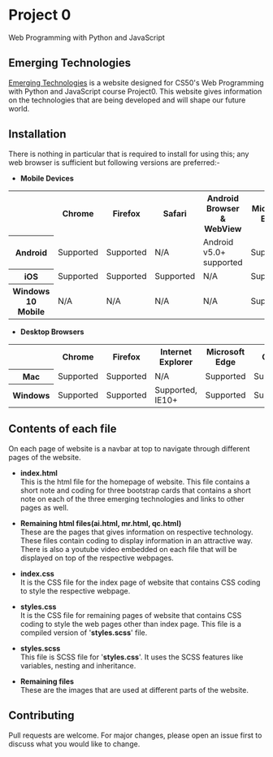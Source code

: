 # Project 0

Web Programming with Python and JavaScript

## Emerging Technologies

[Emerging Technologies]() is a website designed for CS50's Web Programming with Python and JavaScript course
Project0. This website gives information on the technologies that are being developed and will shape our future world.


## Installation

There is nothing in particular that is required to install for using this; any web browser is sufficient but 
following versions are preferred:-

* **Mobile Devices**

<table>
    <tr>
      <td></td>
      <th>Chrome</th>
      <th>Firefox</th>
      <th>Safari</th>
      <th>Android Browser &amp; WebView</th>
      <th>Microsoft Edge</th>
    </tr>
    <tr>
      <th>Android</th>
      <td>Supported</td>
      <td>Supported</td>
      <td>N/A</td>
      <td>Android v5.0+ supported</td>
      <td>Supported</td>
    </tr>
    <tr>
      <th>iOS</th>
      <td>Supported</td>
      <td>Supported</td>
      <td>Supported</td>
      <td>N/A</td>
      <td>Supported</td>
    </tr>
    <tr>
      <th>Windows 10 Mobile</th>
      <td>N/A</td>
      <td>N/A</td>
      <td>N/A</td>
      <td>N/A</td>
      <td>Supported</td>
    </tr>
</table>

* **Desktop Browsers**

<table>
    <tr>
      <td></td>
      <th>Chrome</th>
      <th>Firefox</th>
      <th>Internet Explorer</th>
      <th>Microsoft Edge</th>
      <th>Opera</th>
      <th>Safari</th>
    </tr>
    <tr>
      <th>Mac</th>
      <td>Supported</td>
      <td>Supported</td>
      <td>N/A</td>
      <td>Supported</td>
      <td>Supported</td>
      <td>Supported</td>
    </tr>
    <tr>
      <th>Windows</th>
      <td>Supported</td>
      <td>Supported</td>
      <td>Supported, IE10+</td>
      <td>Supported</td>
      <td>Supported</td>
      <td>Not supported</td>
    </tr>
</table>

## Contents of each file

On each page of website is a navbar at top to navigate through different pages  of the website.

* **index.html**
<br>This is the html file for the homepage of website. This file contains a short note and coding for three bootstrap cards that contains a short
note on each of the three emerging technologies and links to other pages as well.

* **Remaining html files(ai.html, mr.html, qc.html)**
<br>These are the pages that gives information on respective technology. These files contain coding to display information in an 
attractive way. There is also a youtube video embedded  on each file that will be displayed on top of the respective webpages.

* **index.css**
<br>It is the CSS file for the index page of website that contains CSS coding to style the respective webpage.

* **styles.css**
<br>It is the CSS file for remaining pages of website that contains CSS coding to style the web pages other than index page.
This file is a compiled version of '**styles.scss**' file.

* **styles.scss**
<br>This file is SCSS file for '**styles.css**'. It uses the SCSS features like variables, nesting and inheritance.

* **Remaining files**
<br>These are the images that are used at different parts of the website.

## Contributing
Pull requests are welcome. For major changes, please open an issue first to discuss what you would like to change.

